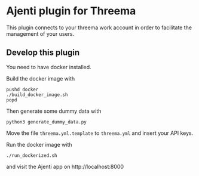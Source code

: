 # Ajenti plugin for Threema

This plugin connects to your threema work account in order to facilitate the management of your users.

## Develop this plugin

You need to have docker installed.

Build the docker image with

```
pushd docker
./build_docker_image.sh
popd
```

Then generate some dummy data with

```
python3 generate_dummy_data.py
```

Move the file `threema.yml.template` to `threema.yml` and insert your API keys.

Run the docker image with

```
./run_dockerized.sh
```

and visit the Ajenti app on http://localhost:8000
